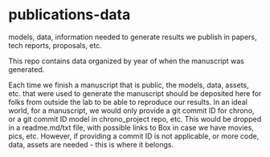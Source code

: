 # publications-data
models, data, information needed to generate results we publish in papers, tech reports, proposals, etc.

This repo contains data organized by year of when the manuscript was generated.

Each time we finish a manuscript that is public, the models, data, assets, etc. that were used to generate the manuscript should be deposited here for folks from outside the lab to be able to reproduce our results.
In an ideal world, for a manuscript, we would only provide a git commit ID for chrono, or a git commit ID model in chrono_project repo, etc. This would be dropped in a readme.md/txt file, with possible links to Box in case we have movies, pics, etc.
However, if providing a commit ID is not applicable, or more code, data, assets are needed - this is where it belongs.
